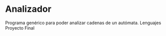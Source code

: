 # Analizador
Programa genérico para poder analizar cadenas de un autómata. Lenguajes Proyecto Final
